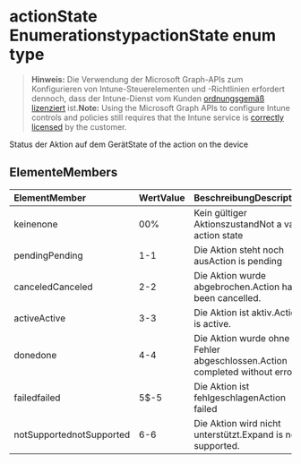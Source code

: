 # <a name="actionstate-enum-type"></a><span data-ttu-id="3873e-101">actionState Enumerationstyp</span><span class="sxs-lookup"><span data-stu-id="3873e-101">actionState enum type</span></span>

> <span data-ttu-id="3873e-102">**Hinweis:** Die Verwendung der Microsoft Graph-APIs zum Konfigurieren von Intune-Steuerelementen und -Richtlinien erfordert dennoch, dass der Intune-Dienst vom Kunden [ordnungsgemäß lizenziert](https://go.microsoft.com/fwlink/?linkid=839381) ist.</span><span class="sxs-lookup"><span data-stu-id="3873e-102">**Note:** Using the Microsoft Graph APIs to configure Intune controls and policies still requires that the Intune service is [correctly licensed](https://go.microsoft.com/fwlink/?linkid=839381) by the customer.</span></span>

<span data-ttu-id="3873e-103">Status der Aktion auf dem Gerät</span><span class="sxs-lookup"><span data-stu-id="3873e-103">State of the action on the device</span></span>
## <a name="members"></a><span data-ttu-id="3873e-104">Elemente</span><span class="sxs-lookup"><span data-stu-id="3873e-104">Members</span></span>
|<span data-ttu-id="3873e-105">Element</span><span class="sxs-lookup"><span data-stu-id="3873e-105">Member</span></span>|<span data-ttu-id="3873e-106">Wert</span><span class="sxs-lookup"><span data-stu-id="3873e-106">Value</span></span>|<span data-ttu-id="3873e-107">Beschreibung</span><span class="sxs-lookup"><span data-stu-id="3873e-107">Description</span></span>|
|:---|:---|:---|
|<span data-ttu-id="3873e-108">keine</span><span class="sxs-lookup"><span data-stu-id="3873e-108">none</span></span>|<span data-ttu-id="3873e-109">0</span><span class="sxs-lookup"><span data-stu-id="3873e-109">0%</span></span>|<span data-ttu-id="3873e-110">Kein gültiger Aktionszustand</span><span class="sxs-lookup"><span data-stu-id="3873e-110">Not a valid action state</span></span>|
|<span data-ttu-id="3873e-111">pending</span><span class="sxs-lookup"><span data-stu-id="3873e-111">Pending</span></span>|<span data-ttu-id="3873e-112">1</span><span class="sxs-lookup"><span data-stu-id="3873e-112">-1</span></span>|<span data-ttu-id="3873e-113">Die Aktion steht noch aus</span><span class="sxs-lookup"><span data-stu-id="3873e-113">Action is pending</span></span>|
|<span data-ttu-id="3873e-114">canceled</span><span class="sxs-lookup"><span data-stu-id="3873e-114">Canceled</span></span>|<span data-ttu-id="3873e-115">2</span><span class="sxs-lookup"><span data-stu-id="3873e-115">-2</span></span>|<span data-ttu-id="3873e-116">Die Aktion wurde abgebrochen.</span><span class="sxs-lookup"><span data-stu-id="3873e-116">Action has been cancelled.</span></span>|
|<span data-ttu-id="3873e-117">active</span><span class="sxs-lookup"><span data-stu-id="3873e-117">Active</span></span>|<span data-ttu-id="3873e-118">3</span><span class="sxs-lookup"><span data-stu-id="3873e-118">-3</span></span>|<span data-ttu-id="3873e-119">Die Aktion ist aktiv.</span><span class="sxs-lookup"><span data-stu-id="3873e-119">Action is active.</span></span>|
|<span data-ttu-id="3873e-120">done</span><span class="sxs-lookup"><span data-stu-id="3873e-120">done</span></span>|<span data-ttu-id="3873e-121">4</span><span class="sxs-lookup"><span data-stu-id="3873e-121">-4</span></span>|<span data-ttu-id="3873e-122">Die Aktion wurde ohne Fehler abgeschlossen.</span><span class="sxs-lookup"><span data-stu-id="3873e-122">Action completed without errors.</span></span>|
|<span data-ttu-id="3873e-123">failed</span><span class="sxs-lookup"><span data-stu-id="3873e-123">failed</span></span>|<span data-ttu-id="3873e-124">5</span><span class="sxs-lookup"><span data-stu-id="3873e-124">$-5</span></span>|<span data-ttu-id="3873e-125">Die Aktion ist fehlgeschlagen</span><span class="sxs-lookup"><span data-stu-id="3873e-125">Action failed</span></span>|
|<span data-ttu-id="3873e-126">notSupported</span><span class="sxs-lookup"><span data-stu-id="3873e-126">notSupported</span></span>|<span data-ttu-id="3873e-127">6</span><span class="sxs-lookup"><span data-stu-id="3873e-127">-6</span></span>|<span data-ttu-id="3873e-128">Die Aktion wird nicht unterstützt.</span><span class="sxs-lookup"><span data-stu-id="3873e-128">Expand is not supported.</span></span>|








